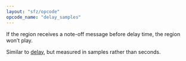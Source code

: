 ```yaml
---
layout: "sfz/opcode"
opcode_name: "delay_samples"
---
```


If the region receives a note-off message before delay time, the region won’t play.

Similar to [delay], but measured in samples rather than seconds.


[delay]: delay

